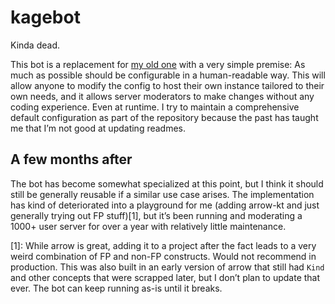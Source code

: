 # kagebot
Kinda dead.

This bot is a replacement for [my old one](https://git.kageru.moe/kageru/discord-selphybot) with a very simple premise:
As much as possible should be configurable in a human-readable way.
This will allow anyone to modify the config to host their own instance tailored to their own needs,
and it allows server moderators to make changes without any coding experience. Even at runtime.
I try to maintain a comprehensive default configuration as part of the repository
because the past has taught me that I’m not good at updating readmes.

## A few months after
The bot has become somewhat specialized at this point,
  but I think it should still be generally reusable if a similar use case arises.
The implementation has kind of deteriorated into a playground for me
  (adding arrow-kt and just generally trying out FP stuff)[1],
  but it’s been running and moderating a 1000+ user server for over a year
  with relatively little maintenance.

[1]: While arrow is great, adding it to a project after the fact leads to a very weird combination of FP and non-FP constructs.
Would not recommend in production. This was also built in an early version of arrow that still had `Kind` and other concepts that were scrapped later,
but I don’t plan to update that ever. The bot can keep running as-is until it breaks.
